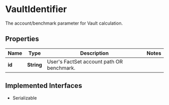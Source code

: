 

# VaultIdentifier

The account/benchmark parameter for Vault calculation.

## Properties

Name | Type | Description | Notes
------------ | ------------- | ------------- | -------------
**id** | **String** | User&#39;s FactSet account path OR benchmark. | 


## Implemented Interfaces

* Serializable


